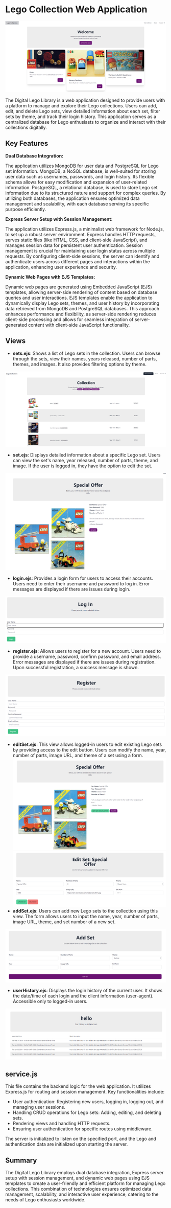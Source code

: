 # **Lego Collection Web Application**
![alt text](./md/img/lego_home.png)

The Digital Lego Library is a web application designed to provide users with a platform to manage and explore their Lego collections. Users can add, edit, and delete Lego sets, view detailed information about each set, filter sets by theme, and track their login history. This application serves as a centralized database for Lego enthusiasts to organize and interact with their collections digitally.

## **Key Features**

**Dual Database Integration:**

The application utilizes MongoDB for user data and PostgreSQL for Lego set information. MongoDB, a NoSQL database, is well-suited for storing user data such as usernames, passwords, and login history. Its flexible schema allows for easy modification and expansion of user-related information. PostgreSQL, a relational database, is used to store Lego set information due to its structured nature and support for complex queries. By utilizing both databases, the application ensures optimized data management and scalability, with each database serving its specific purpose efficiently.

**Express Server Setup with Session Management:**

The application utilizes Express.js, a minimalist web framework for Node.js, to set up a robust server environment. Express handles HTTP requests, serves static files (like HTML, CSS, and client-side JavaScript), and manages session data for persistent user authentication. Session management is crucial for maintaining user login status across multiple requests. By configuring client-side sessions, the server can identify and authenticate users across different pages and interactions within the application, enhancing user experience and security.

**Dynamic Web Pages with EJS Templates:**

Dynamic web pages are generated using Embedded JavaScript (EJS) templates, allowing server-side rendering of content based on database queries and user interactions. EJS templates enable the application to dynamically display Lego sets, themes, and user history by incorporating data retrieved from MongoDB and PostgreSQL databases. This approach enhances performance and flexibility, as server-side rendering reduces client-side processing and allows for seamless integration of server-generated content with client-side JavaScript functionality.

## **Views**

- **sets.ejs**: Shows a list of Lego sets in the collection. Users can browse through the sets, view their names, years released, number of parts, themes, and images. It also provides filtering options by theme.

![alt text](./md/img/lego_sets.png)

- **set.ejs**: Displays detailed information about a specific Lego set. Users can view the set's name, year released, number of parts, theme, and image. If the user is logged in, they have the option to edit the set.

![alt text](./md/img/lego_detail.png)

- **login.ejs**: Provides a login form for users to access their accounts. Users need to enter their username and password to log in. Error messages are displayed if there are issues during login.

![alt text](./md/img/lego_login.png)
- **register.ejs**: Allows users to register for a new account. Users need to provide a username, password, confirm password, and email address. Error messages are displayed if there are issues during registration. Upon successful registration, a success message is shown.

![alt text](./md/img/lego_register.png)

- **editSet.ejs**: This view allows logged-in users to edit existing Lego sets by providing access to the edit button. Users can modify the name, year, number of parts, image URL, and theme of a set using a form.
![alt text](./md/img/lego_login_detail.png)
![alt text](./md/img/lego_editSet.png)
- **addSet.ejs**: Users can add new Lego sets to the collection using this view. The form allows users to input the name, year, number of parts, image URL, theme, and set number of a new set.

![alt text](./md/img/lego_addSet.png)


- **userHistory.ejs**: Displays the login history of the current user. It shows the date/time of each login and the client information (user-agent). Accessible only to logged-in users.

![alt text](./md/img/lego_userHistory.png)

## **service.js**

This file contains the backend logic for the web application. It utilizes Express.js for routing and session management. Key functionalities include:

- User authentication: Registering new users, logging in, logging out, and managing user sessions.
- Handling CRUD operations for Lego sets: Adding, editing, and deleting sets.
- Rendering views and handling HTTP requests.
- Ensuring user authentication for specific routes using middleware.

The server is initialized to listen on the specified port, and the Lego and authentication data are initialized upon starting the server.

## **Summary**
The Digital Lego Library employs dual database integration, Express server setup with session management, and dynamic web pages using EJS templates to create a user-friendly and efficient platform for managing Lego collections. This combination of technologies ensures optimized data management, scalability, and interactive user experience, catering to the needs of Lego enthusiasts worldwide.